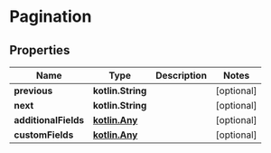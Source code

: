 
# Pagination

## Properties
| Name | Type | Description | Notes |
| ------------ | ------------- | ------------- | ------------- |
| **previous** | **kotlin.String** |  |  [optional] |
| **next** | **kotlin.String** |  |  [optional] |
| **additionalFields** | [**kotlin.Any**](.md) |  |  [optional] |
| **customFields** | [**kotlin.Any**](.md) |  |  [optional] |



